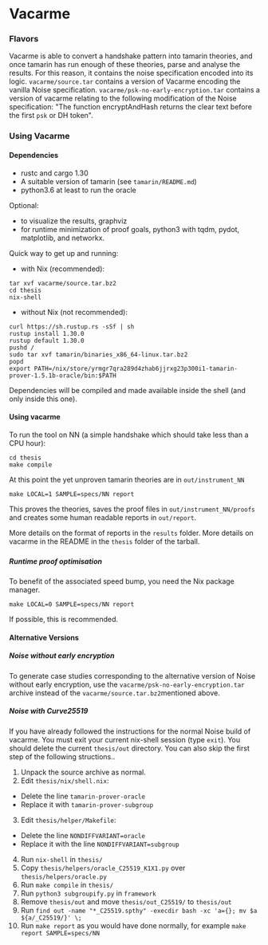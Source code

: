 # Vacarme

### Flavors
Vacarme is able to convert a handshake pattern into tamarin theories, and once
tamarin has run enough of these theories, parse and analyse the results.
For this reason, it contains the noise specification encoded into its logic.
`vacarme/source.tar` contains a version of Vacarme encoding the vanilla Noise
specification.
`vacarme/psk-no-early-encryption.tar` contains a version of vacarme relating to
the following modification of the Noise specification:
"The function encryptAndHash returns the clear text before the first `psk` or DH
token".


### Using Vacarme
#### Dependencies
* rustc and cargo 1.30
* A suitable version of tamarin (see `tamarin/README.md`)
* python3.6 at least to run the oracle

Optional:
* to visualize the results, graphviz
* for runtime minimization of proof goals, python3 with tqdm, pydot, matplotlib, and networkx.

Quick way to get up and running:

* with Nix (recommended):
```
tar xvf vacarme/source.tar.bz2
cd thesis
nix-shell
```
* without Nix (not recommended):
```
curl https://sh.rustup.rs -sSf | sh
rustup install 1.30.0
rustup default 1.30.0
pushd /
sudo tar xvf tamarin/binaries_x86_64-linux.tar.bz2
popd
export PATH=/nix/store/yrmgr7qra289d4zhab6jjrxg23p300i1-tamarin-prover-1.5.1b-oracle/bin:$PATH

```
Dependencies will be compiled and made available inside the shell (and only inside this one).


#### Using vacarme
To run the tool on NN (a simple handshake which should take less than a CPU hour):
```
cd thesis
make compile
```
At this point the yet unproven tamarin theories are in `out/instrument_NN`
```
make LOCAL=1 SAMPLE=specs/NN report
```
This proves the theories, saves the proof files in `out/instrument_NN/proofs` and creates
some human readable reports in `out/report`.

More details on the format of reports in the `results` folder.
More details on vacarme in the README in the `thesis` folder of the tarball.

###

##### Runtime proof optimisation
To benefit of the associated speed bump, you need the Nix package manager.
```
make LOCAL=0 SAMPLE=specs/NN report
```
If possible, this is recommended.

#### Alternative Versions

##### Noise without early encryption

To generate case studies corresponding to the alternative version of Noise without early encryption, use the `vacarme/psk-no-early-encryption.tar` archive instead of the `vacarme/source.tar.bz2`mentioned above. 

##### Noise with Curve25519

If you have already followed the instructions for the normal Noise build of vacarme. You must exit your current nix-shell session (type `exit`).  You should delete the current `thesis/out` directory. You can also skip the first step of the following structions.. 

1. Unpack the source archive as normal. 
2. Edit `thesis/nix/shell.nix`:
 * Delete the line `tamarin-prover-oracle`
 * Replace it with `tamarin-prover-subgroup`
3. Edit `thesis/helper/Makefile`:
 * Delete the line `NONDIFFVARIANT=oracle`
 * Replace it with the line `NONDIFFVARIANT=subgroup`
4. Run `nix-shell` in `thesis/`
4. Copy `thesis/helpers/oracle_C25519_K1X1.py` over `thesis/helpers/oracle.py`
5. Run `make compile` in `thesis/` 
6. Run `python3 subgroupify.py` in `framework`
7. Remove `thesis/out` and move `thesis/out_C25519/` to `thesis/out`
8. Run `find out -name "*_C25519.spthy" -execdir bash -xc 'a={}; mv $a ${a/_C25519/}' \;`
8. Run `make report` as you would have done normally, for example `make report SAMPLE=specs/NN`

